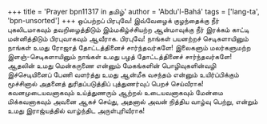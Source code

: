 +++
title = 'Prayer bpn11317 in தமிழ்'
author = 'Abdu'l-Bahá'
tags = ['lang-ta', 'bpn-unsorted']
+++
ஒப்பற்றப் பிரபுவே! இவ்வேழைக் குழந்தைக்கு நீர் புகலிடமாகவும் தவறிழைத்திடும் இம்மகிழ்ச்சியற்ற ஆன்மாவுக்கு நீர் இரக்கம் காட்டி மன்னித்திடும் பிரபுவாகவும் ஆவீராக. பிரபுவே! நாங்கள் பயனற்றச் செடிகளாயினும் நாங்கள் உமது ரோஜாத் தோட்டத்தினைச் சார்ந்தவர்களே! இலைகளும் மலர்களுமற்ற இளஞ்-செடிகளாயினும் நாங்கள் உமது பழத் தோட்டத்தினைச் சார்ந்தவர்களே! ஆதலின் உமது மென்கருணை என்னும் மேகங்களின் பொழிவுகளின்வழி இச்செடியினைப் பேணி வளர்த்து உமது ஆன்மீக வசந்தம் என்னும் உயிர்ப்பிக்கும் மூச்சினால் அதனைத் துரிதப்படுத்திப் புத்துணர்வுப் பெறச் செய்வீராக! கவனமுடையவனாகவும் உய்த்துணரும் ஆற்றல் உடையவனாகவும் மேன்மை மிக்கவனாகவும் அவனை ஆகச் செய்து, அதனால் அவன் நித்திய வாழ்வு பெற்று, என்றும் உமது இராஜ்யத்தில் வாழ்ந்திட அருள்புரிவீராக!
